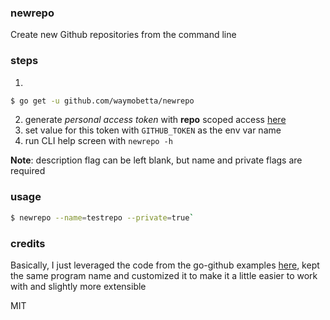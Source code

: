 ### newrepo

Create new Github repositories from the command line

### steps
1. 
```bash 
$ go get -u github.com/waymobetta/newrepo
```
2. generate _personal access token_ with **repo** scoped access [here](https://github.com/settings/tokens)
3. set value for this token with `GITHUB_TOKEN` as the env var name
4. run CLI help screen with `newrepo -h`

**Note**: description flag can be left blank, but name and private flags are required

### usage

```bash
$ newrepo --name=testrepo --private=true`
```

### credits

Basically, I just leveraged the code from the go-github examples [here](https://github.com/google/go-github/blob/master/example/newrepo/main.go), kept the same program name and customized it to make it a little easier to work with and slightly more extensible

MIT
